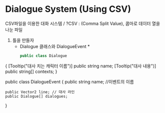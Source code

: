 # Dialogue System (Using CSV)
  CSV파일을 이용한 대화 시스템 / ?CSV : (Comma Split Value), 콤마로 데이터 열을 나눈 파일

1. 틀을 만들자
   * Dialogue 클래스와 DialogueEvent
     *
     ``` c#
     public class Dialogue
{
    [Tooltip("대사 치는 캐릭터 이름")]
    public string name;
    [Tooltip("대사 내용")]
    public string[] contexts;
}

public class DialogueEvent
{
    public string name; //이벤트의 이름

    public Vector2 line; // 대사 라인
    public Dialogue[] dialogues;
}
```
     
     
       
